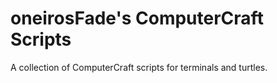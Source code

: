 oneirosFade's ComputerCraft Scripts
===================================

A collection of ComputerCraft scripts for terminals and turtles.
